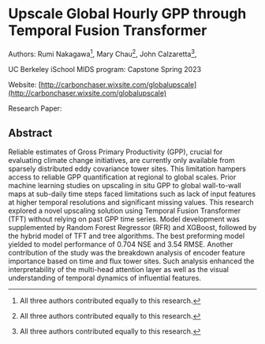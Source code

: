 # Upscale Global Hourly GPP through Temporal Fusion Transformer

Authors: Rumi Nakagawa[^*], Mary Chau[^*], John Calzaretta[^*], 

UC Berkeley iSchool MIDS program: Capstone Spring 2023

Website: [http://carbonchaser.wixsite.com/globalupscale](http://carbonchaser.wixsite.com/globalupscale)

Research Paper:  <Under Review>

## Abstract
Reliable estimates of Gross Primary Productivity (GPP), crucial for evaluating climate change initiatives, are currently only available from sparsely distributed eddy covariance tower sites. This limitation hampers access to reliable GPP quantification at regional to global scales. Prior machine learning studies on upscaling in situ GPP to global wall-to-wall maps at sub-daily time steps faced limitations such as lack of input features at higher temporal resolutions and significant missing values. This research explored a novel upscaling solution using Temporal Fusion Transformer (TFT) without relying on past GPP time series. Model development was supplemented by Random Forest Regressor (RFR) and XGBoost, followed by the hybrid model of TFT and tree algorithms. The best preforming model yielded to model performance of 0.704 NSE and 3.54 RMSE. Another contribution of the study was the breakdown analysis of encoder feature importance based on time and flux tower sites. Such analysis enhanced the interpretability of the multi-head attention layer as well as the visual understanding of temporal dynamics of influential features.

[^*]: All three authors contributed equally to this research.

